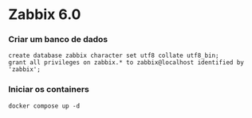 # Zabbix 6.0

### Criar um banco de dados
    create database zabbix character set utf8 collate utf8_bin;
    grant all privileges on zabbix.* to zabbix@localhost identified by 'zabbix';
### Iniciar os containers
    docker compose up -d